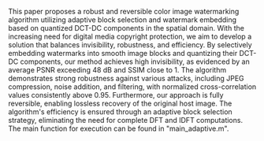 This paper proposes a robust and reversible color image watermarking algorithm utilizing adaptive block selection and watermark embedding based on quantized DCT-DC components in the spatial domain.  With the increasing need for digital media copyright protection, we aim to develop a solution that balances invisibility, robustness, and efficiency.  By selectively embedding watermarks into smooth image blocks and quantizing their DCT-DC components, our method achieves high invisibility, as evidenced by an average PSNR exceeding 48 dB and SSIM close to 1.  The algorithm demonstrates strong robustness against various attacks, including JPEG compression, noise addition, and filtering, with normalized cross-correlation values consistently above 0.95.  Furthermore, our approach is fully reversible, enabling lossless recovery of the original host image.  The algorithm's efficiency is ensured through an adaptive block selection strategy, eliminating the need for complete DFT and IDFT computations.
The main function for execution can be found in "main_adaptive.m".
